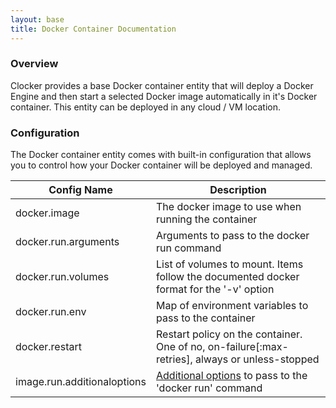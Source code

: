 ```yaml
---
layout: base
title: Docker Container Documentation
---
```


### Overview
Clocker provides a base Docker container entity that will deploy a Docker Engine and then start a selected Docker image automatically in it's Docker container. This entity can be deployed in any cloud / VM location.

### Configuration 
The Docker container entity comes with built-in configuration that allows you to control how your Docker container will be deployed and managed.

| Config Name                 | Description                                                                                             |
|-----------------------------|---------------------------------------------------------------------------------------------------------|
| docker.image                | The docker image to use when running the container                                                      |
| docker.run.arguments        | Arguments to pass to the docker run command                                                             |
| docker.run.volumes          | List of volumes to mount. Items follow the documented docker format for the '-v' option                 |
| docker.run.env              | Map of environment variables to pass to the container                                                   |
| docker.restart              | Restart policy on the container. One of no, on-failure[:max-retries], always or unless-stopped          |
| image.run.additionaloptions | [Additional options](https://docs.docker.com/engine/reference/run/) to pass to the 'docker run' command |
